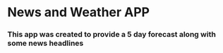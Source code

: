# News and Weather APP

### This app was created to provide a 5 day forecast along with some news headlines


